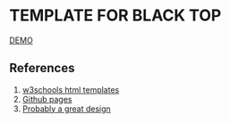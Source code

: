 # TEMPLATE FOR BLACK TOP

[DEMO](https://zombiebunny.github.io/black-top-template/)

## References

1. [w3schools html templates](https://www.w3schools.com/w3css/w3css_templates.asp)
2. [Github pages](https://docs.github.com/en/pages/getting-started-with-github-pages/configuring-a-publishing-source-for-your-github-pages-site)
3. [Probably a great design](https://www.wix.com/demone2/food-truck)
